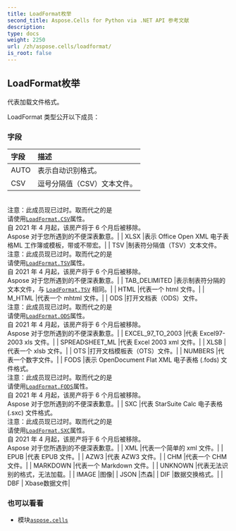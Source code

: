 ```yaml
---
title: LoadFormat枚举
second_title: Aspose.Cells for Python via .NET API 参考文献
description:
type: docs
weight: 2250
url: /zh/aspose.cells/loadformat/
is_root: false
---
```

## LoadFormat枚举
代表加载文件格式。



LoadFormat 类型公开以下成员：

### 字段
|字段|描述|
| :- | :- |
| AUTO |表示自动识别格式。|
| CSV |逗号分隔值（CSV）文本文件。<br/>注意：此成员现已过时。取而代之的是<br/>请使用[`LoadFormat.CSV`](/cells/python-net/zh/aspose.cells/loadformat#CSV)属性。<br/>自 2021 年 4 月起，该房产将于 6 个月后被移除。<br/> Aspose 对于您所遇到的不便深表歉意。|
| XLSX |表示 Office Open XML 电子表格ML 工作簿或模板，带或不带宏。|
| TSV |制表符分隔值（TSV）文本文件。<br/>注意：此成员现已过时。取而代之的是<br/>请使用[`LoadFormat.TSV`](/cells/python-net/zh/aspose.cells/loadformat#TSV)属性。<br/>自 2021 年 4 月起，该房产将于 6 个月后被移除。<br/> Aspose 对于您所遇到的不便深表歉意。|
| TAB_DELIMITED |表示制表符分隔的文本文件，与 [`LoadFormat.TSV`](/cells/python-net/zh/aspose.cells/loadformat#TSV) 相同。|
| HTML |代表一个 html 文件。|
| M_HTML |代表一个 mhtml 文件。|
| ODS |打开文档表（ODS）文件。<br/>注意：此成员现已过时。取而代之的是<br/>请使用[`LoadFormat.ODS`](/cells/python-net/zh/aspose.cells/loadformat#ODS)属性。<br/>自 2021 年 4 月起，该房产将于 6 个月后被移除。<br/> Aspose 对于您所遇到的不便深表歉意。|
| EXCEL_97_TO_2003 |代表 Excel97-2003 xls 文件。|
| SPREADSHEET_ML |代表 Excel 2003 xml 文件。|
| XLSB |代表一个 xlsb 文件。|
| OTS |打开文档模板表（OTS）文件。|
| NUMBERS |代表一个数字文件。|
| FODS |表示 OpenDocument Flat XML 电子表格 (.fods) 文件格式。<br/>注意：此成员现已过时。取而代之的是<br/>请使用[`LoadFormat.FODS`](/cells/python-net/zh/aspose.cells/loadformat#FODS)属性。<br/>自 2021 年 4 月起，该房产将于 6 个月后被移除。<br/> Aspose 对于您所遇到的不便深表歉意。|
| SXC |代表 StarSuite Calc 电子表格 (.sxc) 文件格式。<br/>注意：此成员现已过时。取而代之的是<br/>请使用[`LoadFormat.SXC`](/cells/python-net/zh/aspose.cells/loadformat#SXC)属性。<br/>自 2021 年 4 月起，该房产将于 6 个月后被移除。<br/> Aspose 对于您所遇到的不便深表歉意。|
| XML |代表一个简单的 xml 文件。|
| EPUB |代表 EPUB 文件。|
| AZW3 |代表 AZW3 文件。|
| CHM |代表一个 CHM 文件。|
| MARKDOWN |代表一个 Markdown 文件。|
| UNKNOWN |代表无法识别的格式，无法加载。|
| IMAGE |图像|
| JSON |杰森|
| DIF |数据交换格式。|
| DBF | Xbase数据文件|



### 也可以看看
* 模块[`aspose.cells`](..)
